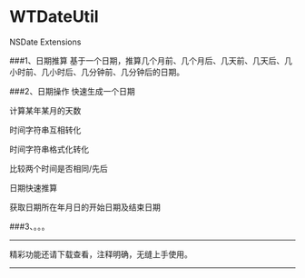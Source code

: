 # WTDateUtil
NSDate Extensions

###1、日期推算
基于一个日期，推算几个月前、几个月后、几天前、几天后、几小时前、几小时后、几分钟前、几分钟后的日期。

###2、日期操作
快速生成一个日期

计算某年某月的天数

时间字符串互相转化

时间字符串格式化转化

比较两个时间是否相同/先后

日期快速推算

获取日期所在年月日的开始日期及结束日期

###3、。。。

******
精彩功能还请下载查看，注释明确，无缝上手使用。
******

